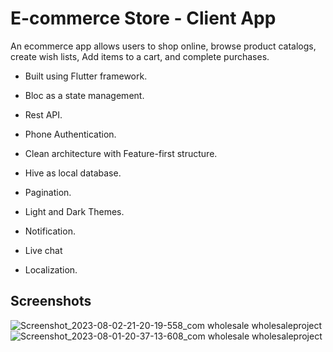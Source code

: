 # E-commerce Store - Client App

An ecommerce app allows users to shop online, browse product catalogs, create wish lists,
Add items to a cart, and complete purchases.

- Built using Flutter framework.
- Bloc as a state management.
- Rest API. 
- Phone Authentication.
- Clean architecture with Feature-first structure.
- Hive as local database.
- Pagination.
- Light and Dark Themes.
- Notification.


- Live chat
- Localization.
## Screenshots
![Screenshot_2023-08-02-21-20-19-558_com wholesale wholesaleproject](https://github.com/Omarg7/E-commerce_Client-App/assets/47927337/e12b74ac-a348-46a1-ac43-45a8356a64d8)
![Screenshot_2023-08-01-20-37-13-608_com wholesale wholesaleproject](https://github.com/Omarg7/E-commerce_Client-App/assets/47927337/bdb494de-cba8-4e8a-b297-843bd73ff8db)
